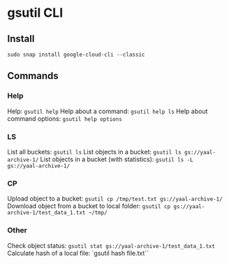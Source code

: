# gsutil CLI

## Install
`sudo snap install google-cloud-cli --classic`

## Commands
### Help
Help: `gsutil help`
Help about a command: `gsutil help ls`
Help about command options: `gsutil help options`
### LS
List all buckets: `gsutil ls`
List objects in a bucket: `gsutil ls gs://yaal-archive-1/`
List objects in a bucket (with statistics): `gsutil ls -L gs://yaal-archive-1/`
### CP
Upload object to a bucket: `gsutil cp /tmp/test.txt gs://yaal-archive-1/`
Download object from a bucket to local folder: `gsutil cp gs://yaal-archive-1/test_data_1.txt ~/tmp/`
### Other
Check object status: `gsutil stat gs://yaal-archive-1/test_data_1.txt`
Calculate hash of a local file: `gsutil hash file.txt``
